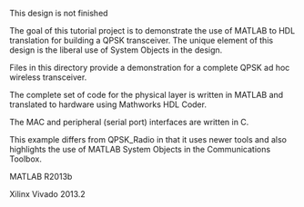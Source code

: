 This design is not finished

The goal of this tutorial project is to demonstrate the use of MATLAB to HDL translation for building a QPSK transceiver. The unique element of this design is the liberal use of System Objects in the design.

Files in this directory provide a demonstration for a complete QPSK ad hoc wireless transceiver.

The complete set of code for the physical layer is written in MATLAB and translated to hardware using Mathworks HDL Coder. 

The MAC and peripheral (serial port) interfaces are written in C.

This example differs from QPSK_Radio in that it uses newer tools and also highlights the use of MATLAB System Objects in the Communications Toolbox.

  MATLAB R2013b
   
  Xilinx Vivado 2013.2
